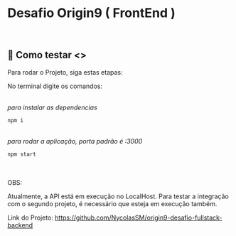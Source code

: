 
# Desafio Origin9 ( FrontEnd )

<br>

## 🚀 Como testar <>

Para rodar o Projeto, siga estas etapas:

No terminal digite os comandos:

<br>
<i>para instalar as dependencias</i>

```
npm i
```

<br>
<i>para rodar a aplicação, porta padrão é :3000</i>

```
npm start
```

<br>
<br>
<span>OBS:<span>
<p>Atualmente, a API está em execução no LocalHost. Para testar a integração com o segundo projeto, é necessário que esteja em execução também.<p>
<span>Link do Projeto:<span>
<a href="https://github.com/NycolasSM/origin9-desafio-fullstack-backend">https://github.com/NycolasSM/origin9-desafio-fullstack-backend</a>